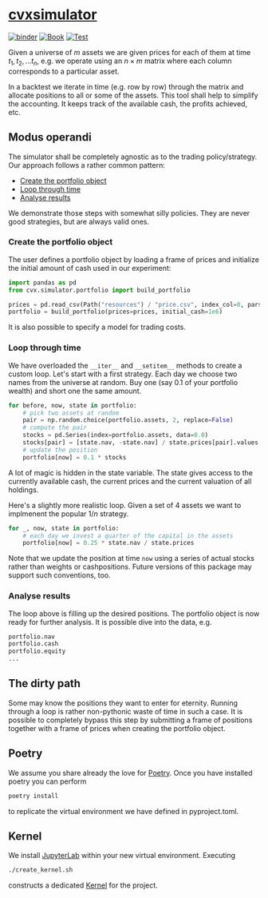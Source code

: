 # [cvxsimulator](http://www.cvxgrp.org/simulator/)

[![binder](https://github.com/cvxgrp/simulator/actions/workflows/binder.yml/badge.svg)](https://github.com/cvxgrp/simulator/actions/workflows/binder.yml)
[![Book](https://github.com/cvxgrp/simulator/actions/workflows/book.yml/badge.svg)](https://github.com/cvxgrp/simulator/actions/workflows/book.yml)
[![Test](https://github.com/cvxgrp/simulator/actions/workflows/test.yml/badge.svg)](https://github.com/cvxgrp/simulator/actions/workflows/test.yml)

Given a universe of $m$ assets we are given prices for each of them at time $t_1, t_2, \ldots t_n$, 
e.g. we operate using an $n \times m$ matrix where each column corresponds to a particular asset.

In a backtest we iterate in time (e.g. row by row) through the matrix and allocate positions to all or some of the assets.
This tool shall help to simplify the accounting. It keeps track of the available cash, the profits achieved, etc.

## Modus operandi

The simulator shall be completely agnostic as to the trading policy/strategy.
Our approach follows a rather common pattern:

* [Create the portfolio object](#create-the-portfolio-object)
* [Loop through time](#loop-through-time)
* [Analyse results](#analyse-results)

We demonstrate those steps with somewhat silly policies. They are never good strategies, but are always valid ones.

### Create the portfolio object

The user defines a portfolio object by loading a frame of prices and initialize the initial amount of cash used in our experiment:

```python
import pandas as pd
from cvx.simulator.portfolio import build_portfolio

prices = pd.read_csv(Path("resources") / "price.csv", index_col=0, parse_dates=True, header=0).ffill(
portfolio = build_portfolio(prices=prices, initial_cash=1e6)
```

It is also possible to specify a model for trading costs.

### Loop through time

We have overloaded the `__iter__` and `__setitem__` methods to create a custom loop. 
Let's start with a first strategy. Each day we choose two names from the universe at random.
Buy one (say 0.1 of your portfolio wealth) and short one the same amount.

```python
for before, now, state in portfolio:
    # pick two assets at random
    pair = np.random.choice(portfolio.assets, 2, replace=False)
    # compute the pair
    stocks = pd.Series(index=portfolio.assets, data=0.0)
    stocks[pair] = [state.nav, -state.nav] / state.prices[pair].values
    # update the position 
    portfolio[now] = 0.1 * stocks
```

A lot of magic is hidden in the state variable. 
The state gives access to the currently available cash, the current prices and the current valuation of all holdings.

Here's a slightly more realistic loop. Given a set of $4$ assets we want to implmenent the popular $1/n$ strategy.

```python
for _, now, state in portfolio:
    # each day we invest a quarter of the capital in the assets
    portfolio[now] = 0.25 * state.nav / state.prices
```

Note that we update the position at time `now` using a series of actual stocks rather than weights or cashpositions.
Future versions of this package may support such conventions, too.

### Analyse results

The loop above is filling up the desired positions. The portfolio object is now ready for further analysis.
It is possible dive into the data, e.g.

```python
portfolio.nav
portfolio.cash
portfolio.equity
...
``` 

## The dirty path

Some may know the positions they want to enter for eternity. 
Running through a loop is rather non-pythonic waste of time in such a case.
It is possible to completely bypass this step by submitting 
a frame of positions together with a frame of prices when creating the portfolio object.

## Poetry

We assume you share already the love for [Poetry](https://python-poetry.org). Once you have installed poetry you can perform

```bash
poetry install
```

to replicate the virtual environment we have defined in pyproject.toml.

## Kernel

We install [JupyterLab](https://jupyter.org) within your new virtual environment. Executing

```bash
./create_kernel.sh
```

constructs a dedicated [Kernel](https://docs.jupyter.org/en/latest/projects/kernels.html) for the project.
